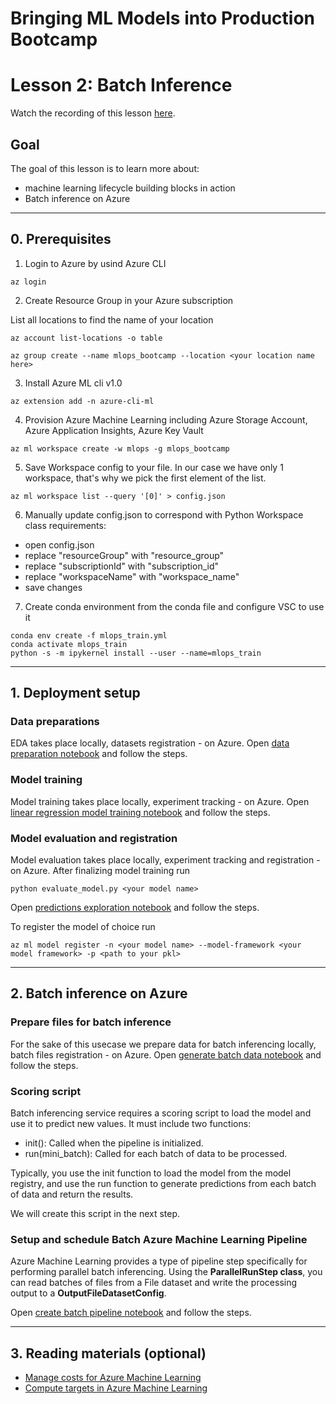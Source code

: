# Bringing ML Models into Production Bootcamp
# Lesson 2: Batch Inference

Watch the recording of this lesson [here](https://youtu.be/G1qxR1Hi3i8).

## Goal

The goal of this lesson is to learn more about:
- machine learning lifecycle building blocks in action
- Batch inference on Azure

---

## 0. Prerequisites
1. Login to Azure by usind Azure CLI

```
az login
```
2. Create Resource Group in your Azure subscription

List all locations to find the name of your location
```
az account list-locations -o table
```
```
az group create --name mlops_bootcamp --location <your location name here>
```
3. Install Azure ML cli v1.0
```
az extension add -n azure-cli-ml
```
4. Provision Azure Machine Learning including Azure Storage Account, Azure Application Insights, Azure Key Vault
```
az ml workspace create -w mlops -g mlops_bootcamp
```
5. Save Workspace config to your file. In our case we have only 1 workspace, that's why we pick the first element of the list.
```
az ml workspace list --query '[0]' > config.json
```
6. Manually update config.json to correspond with Python Workspace class requirements:
- open config.json
- replace "resourceGroup" with "resource_group"
- replace "subscriptionId" with "subscription_id"
- replace "workspaceName" with "workspace_name"
- save changes

7. Create conda environment from the conda file and configure VSC to use it
```
conda env create -f mlops_train.yml
conda activate mlops_train
python -s -m ipykernel install --user --name=mlops_train
```

---
## 1. Deployment setup

### Data preparations
EDA takes place locally, datasets registration - on Azure. Open [data preparation notebook](prepare_data.ipynb) and follow the steps.

### Model training
Model training takes place locally, experiment tracking - on Azure. Open [linear regression model training notebook](train_linreg_model.ipynb) and follow the steps.

### Model evaluation and registration
Model evaluation takes place locally, experiment tracking and registration - on Azure. After finalizing model training run
```
python evaluate_model.py <your model name>
```
Open [predictions exploration notebook](explore_predictions.ipynb) and follow the steps.

To register the model of choice run
```
az ml model register -n <your model name> --model-framework <your model framework> -p <path to your pkl>
```

---
## 2. Batch inference on Azure

### Prepare files for batch inference
For the sake of this usecase we prepare data for batch inferencing locally, batch files registration - on Azure. Open [generate batch data notebook](generate_batch_data.ipynb) and follow the steps.

### Scoring script
Batch inferencing service requires a scoring script to load the model and use it to predict new values. It must include two functions:
- init(): Called when the pipeline is initialized.
- run(mini_batch): Called for each batch of data to be processed.

Typically, you use the init function to load the model from the model registry, and use the run function to generate predictions from each batch of data and return the results.

We will create this script in the next step.

### Setup and schedule Batch Azure Machine Learning Pipeline
Azure Machine Learning provides a type of pipeline step specifically for performing parallel batch inferencing. Using the **ParallelRunStep class**, you can read batches of files from a File dataset and write the processing output to a **OutputFileDatasetConfig**.

Open [create batch pipeline notebook](create_batch_pipeline.ipynb) and follow the steps.

---
## 3. Reading materials (optional)
- [Manage costs for Azure Machine Learning](https://docs.microsoft.com/en-us/azure/machine-learning/concept-plan-manage-cost)
- [Compute targets in Azure Machine Learning](https://docs.microsoft.com/en-us/azure/machine-learning/concept-compute-target)